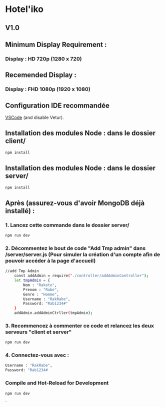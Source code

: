 # Hotel'iko

## V1.0

## Minimum Display Requirement : 
### Display : HD 720p (1280 x 720)

## Recemended Display :
### Display : FHD 1080p (1920 x 1080)

## Configuration IDE recommandée

[VSCode](https://code.visualstudio.com/) (and disable Vetur).


## Installation des modules Node : dans le dossier client/
```sh
npm install
```
## Installation des modules Node : dans le dossier server/
```sh
npm install
```
## Après (assurez-vous d'avoir MongoDB déjà installé) : 
### 1. Lancez cette commande dans le dossier server/
```sh
npm run dev
```
### 2. Décommentez le bout de code "Add Tmp admin" dans /server/server.js (Pour simuler la création d'un compte afin de pouvoir accéder à la page d'accueil)
```sh
//add Tmp Admin
    const addAdmin = require("./controller/addAdminController");
    let tmpAdmin = {
        Nom : "Rakoto",
        Prenom : "Rabe",
        Genre : "Homme",
        Username : "RakRabe",
        Password: "Rab1234#"
    } 
    addAdmin.addAdminCtrller(tmpAdmin);
```
### 3. Recommencez à commenter ce code et relancez les deux serveurs "client et server"
```sh
npm run dev
```
### 4. Connectez-vous avec : 
```sh
Username : "RakRabe",
Password: "Rab1234#
```
### Compile and Hot-Reload for Development

```sh
npm run dev
```
`
